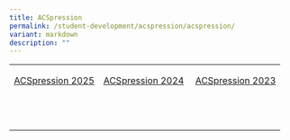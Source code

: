 ```yaml
---
title: ACSpression
permalink: /student-development/acspression/acspression/
variant: markdown
description: ""
---
```

<table style="minWidth: 75px">
<colgroup>
<col>
<col>
<col>
</colgroup>
<tbody>
<tr>
<td rowspan="1" colspan="1">
<p><a href="/the-quiet-wonders/" rel="noopener noreferrer nofollow" target="_blank">ACSpression 2025</a>
</p>
</td>
<td rowspan="1" colspan="1">
<p><a href="/heart-on-the-beach/" rel="noopener noreferrer nofollow" target="_blank">ACSpression 2024</a>
</p>
</td>
<td rowspan="1" colspan="1">
<p>&nbsp;<a href="/announcements/ACSpression-March-2023/Bring-Your-Parents-to-School-Day/" rel="noopener noreferrer nofollow" target="_blank">ACSpression 2023</a>
</p>
</td>
</tr>
<tr>
<td rowspan="1" colspan="1">
<p>&nbsp;</p>
</td>
<td rowspan="1" colspan="1">
<p>&nbsp;</p>
</td>
<td rowspan="1" colspan="1">
<p>&nbsp;</p>
</td>
</tr>
</tbody>
</table>
<p></p>